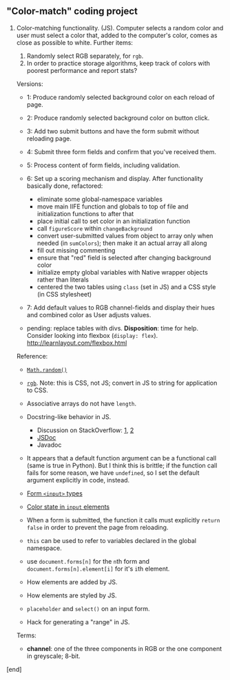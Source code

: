 ## "Color-match" coding project

 1. Color-matching functionality. (JS). Computer selects a random color and user must select a color that, added to the computer's color, comes as close as possible to white. Further items:
 
    1. Randomly select RGB separately, for `rgb`.
    1. In order to practice storage algorithms, keep track of colors with poorest performance and report stats?
 
    Versions:

    * 1: Produce randomly selected background color on each reload of page.
    * 2: Produce randomly selected background color on button click.
    * 3: Add two submit buttons and have the form submit without reloading page.
    * 4: Submit three form fields and confirm that you've received them.
    * 5: Process content of form fields, including validation.
    * 6: Set up a scoring mechanism and display. After functionality basically done, refactored:

      * eliminate some global-namespace variables
      * move main IIFE function and globals to top of file and initialization functions to after that
      * place initial call to set color in an initialization function
      * call `figureScore` within `changeBackground`
      * convert user-submitted values from object to array only when needed (in `sumColors`); then make it an actual array all along
      * fill out missing commenting
      * ensure that "red" field is selected after changing background color
      * initialize empty global variables with Native wrapper objects rather than literals
      * centered the two tables using `class` (set in JS) and a CSS style (in CSS stylesheet)

    * 7: Add default values to RGB channel-fields and display their hues and combined color as User adjusts values.

    * pending: replace tables with divs. **Disposition**: time for help. Consider looking into flexbox (`display: flex`). http://learnlayout.com/flexbox.html

    Reference:

    * [`Math.random()`](https://developer.mozilla.org/en-US/docs/Web/JavaScript/Reference/Global_Objects/Math/random)
    * [`rgb`](https://developer.mozilla.org/en-US/docs/Web/CSS/color_value#rgb). Note: this is CSS, not JS; convert in JS to string for application to CSS.
    * Associative arrays do not have `length`.
    * Docstring-like behavior in JS. 
    
      * Discussion on StackOverflow: [1](http://stackoverflow.com/questions/10126310/does-javascript-have-a-standard-for-commenting-functions), [2](http://stackoverflow.com/questions/34205666/utilizing-docstrings)
      * [JSDoc](http://usejsdoc.org/index.html)
      * Javadoc

    * It appears that a default function argument can be a functional call (same is true in Python). But I think this is brittle; if the function call fails for some reason, we have `undefined`, so I set the default argument explicitly in code, instead.
    * [Form `<input>` types](https://developer.mozilla.org/en-US/docs/Web/HTML/Element/input)
    * [Color state in `input` elements](https://www.w3.org/TR/html5/forms.html#color-state-%28type=color%29)

    * When a form is submitted, the function it calls must explicitly `return false` in order to prevent the page from reloading.
    * `this` can be used to refer to variables declared in the global namespace.
    * use `document.forms[n]` for the `n`th form and `document.forms[n].element[i]` for it's `i`th element.
    * How elements are added by JS.
    * How elements are styled by JS.
    * `placeholder` and `select()` on an input form.
    * Hack for generating a "range" in JS.

    Terms:

    * **channel**: one of the three components in RGB or the one component in greyscale; 8-bit.

[end]
